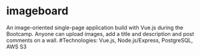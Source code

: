 # imageboard
An image-oriented single-page application build with Vue.js during the Bootcamp. Anyone can upload images, add a title and description and post comments on a wall. 
#Technologies: Vue.js, Node.js/Express, PostgreSQL, AWS S3
